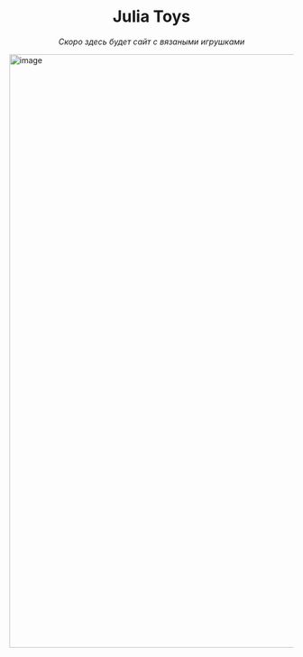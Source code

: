 <div align="center">
<h1> Julia Toys </h1>
<p><em> Скоро здесь будет сайт с вязаными игрушками</em></p>
</div>

<img width="798" height="1052" alt="image" src="https://github.com/user-attachments/assets/7e6fbbc4-41a4-451e-b258-f65824b89877" />
